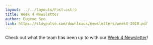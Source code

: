 ```yaml
---
layout: ../../layouts/Post.astro
title: Week 4 Newsletter
author: Eugene Seo
link: https://stuypulse.com/downloads/newsletters/week4-2018.pdf
---
```

Check out what the team has been up to with our [Week 4 Newsletter](/downloads/newsletters/week4-2018.pdf)!
